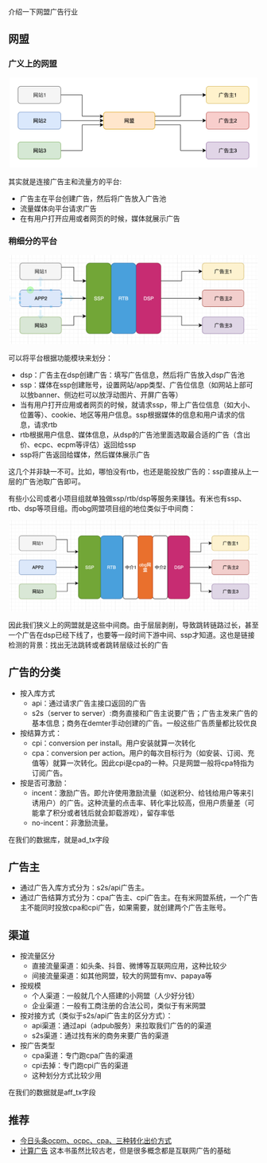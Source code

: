 介绍一下网盟广告行业

## 网盟
### 广义上的网盟
<p align="center">
<img src="./img/ad_network.png" alt="drawing" width="500"/>
</p>

其实就是连接广告主和流量方的平台:
- 广告主在平台创建广告，然后将广告放入广告池
- 流量媒体向平台请求广告
- 在有用户打开应用或者网页的时候，媒体就展示广告


### 稍细分的平台
<p align="center">
<img src="./img/ad_network2.png" alt="drawing" width="500"/>
</p>
可以将平台根据功能模块来划分：

- dsp：广告主在dsp创建广告：填写广告信息，然后将广告放入dsp广告池
- ssp：媒体在ssp创建账号，设置网站/app类型、广告位信息（如网站上部可以放banner、侧边栏可以放浮动图片、开屏广告等）
- 当有用户打开应用或者网页的时候，就请求ssp，带上广告位信息（如大小、位置等）、cookie、地区等用户信息。ssp根据媒体的信息和用户请求的信息，请求rtb
- rtb根据用户信息、媒体信息，从dsp的广告池里面选取最合适的广告（含出价、ecpc、ecpm等评估）返回给ssp
- ssp将广告返回给媒体，然后媒体展示广告

这几个并非缺一不可。比如，哪怕没有rtb，也还是能投放广告的：ssp直接从上一层的广告池取广告即可。

有些小公司或者小项目组就单独做ssp/rtb/dsp等服务来赚钱。有米也有ssp、rtb、dsp等项目组。而obg网盟项目组的地位类似于中间商：
<p align="center">
<img src="./img/ad_network3.png" alt="drawing" width="500"/>
</p>

因此我们狭义上的网盟就是这些中间商。由于层层剥削，导致跳转链路过长，甚至一个广告在dsp已经下线了，也要等一段时间下游中间、ssp才知道。这也是链接检测的背景：找出无法跳转或者跳转层级过长的广告

## 广告的分类
- 按入库方式
    - api：通过请求广告主接口返回的广告
    - s2s（server to server）:商务直接和广告主说要广告；广告主发来广告的基本信息；商务在demter手动创建的广告。一般这些广告质量都比较优良
- 按结算方式：
    - cpi：conversion per install。用户安装就算一次转化
    - cpa：conversion per action。用户的每次目标行为（如安装、订阅、充值等）就算一次转化。因此cpi是cpa的一种。只是网盟一般将cpa特指为订阅广告。
- 按是否可激励：
    - incent：激励广告。即允许使用激励流量（如送积分、给钱给用户等来引诱用户）的广告。这种流量的点击率、转化率比较高，但用户质量差（可能拿了积分或者钱后就会卸载游戏），留存率低
    - no-incent：非激励流量。

在我们的数据库，就是ad_tx字段

## 广告主
- 通过广告入库方式分为：s2s/api广告主。
- 通过广告结算方式分为：cpa广告主、cpi广告主。在有米网盟系统，一个广告主不能同时投放cpa和cpi广告，如果需要，就创建两个广告主账号。

## 渠道
- 按流量区分
    - 直接流量渠道：如头条、抖音、微博等互联网应用，这种比较少
    - 间接流量渠道：如其他网盟，较大的网盟有mv、papaya等
- 按规模
    - 个人渠道：一般就几个人搭建的小网盟（人少好分钱）
    - 企业渠道：一般有工商注册的合法公司，类似于有米网盟
- 按对接方式（类似于s2s/api广告主的区分方式）：
    - api渠道：通过api（adpub服务）来拉取我们广告的的渠道
    - s2s渠道：通过找有米的商务来要广告的渠道
- 按广告类型
    - cpa渠道：专门跑cpa广告的渠道
    - cpi去掉：专门跑cpi广告的渠道
    - 这种划分方式比较少用

在我们的数据就是aff_tx字段

## 推荐
- [今日头条ocpm、ocpc、cpa、三种转化出价方式](http://www.seocss.com/seojishu/meiriyitie/628.html)
- [计算广告](https://book.douban.com/subject/26596778/) 这本书虽然比较古老，但是很多概念都是互联网广告的基础